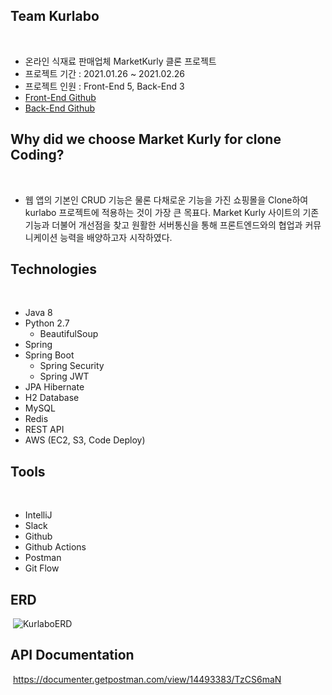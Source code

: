 ## Team Kurlabo
​
- 온라인 식재료 판매업체 MarketKurly 클론 프로젝트
- 프로젝트 기간 : 2021.01.26 ~ 2021.02.26
- 프로젝트 인원 : Front-End 5, Back-End 3
- [Front-End Github](https://github.com/Kurlabo/frontend)
- [Back-End Github](https://github.com/Kurlabo/backend)
​
## Why did we choose Market Kurly for clone Coding?
​
- 웹 앱의 기본인 CRUD 기능은 물론 다채로운 기능을 가진 쇼핑몰을 Clone하여 kurlabo 프로젝트에 적용하는 것이 가장 큰 목표다. Market Kurly 사이트의 기존 기능과 더불어 개선점을 찾고 원활한 서버통신을 통해 프론트엔드와의 협업과 커뮤니케이션 능력을 배양하고자 시작하였다.
​
## Technologies
​
- Java 8
- Python 2.7
  - BeautifulSoup
- Spring
- Spring Boot
  - Spring Security
  - Spring JWT
- JPA Hibernate
- H2 Database
- MySQL
- Redis
- REST API
- AWS (EC2, S3, Code Deploy)
​
## Tools
​
- IntelliJ
- Slack
- Github
- Github Actions
- Postman
- Git Flow
​
## ERD
​
![KurlaboERD](https://user-images.githubusercontent.com/46306263/113847945-ee304800-97d2-11eb-8752-896451d85b70.png)
​
## API Documentation
​
https://documenter.getpostman.com/view/14493383/TzCS6maN
